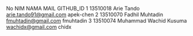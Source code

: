 No	NIM			NAMA					MAIL					GITHUB_ID
1	13510018	Arie Tando				arie.tando91@gmail.com	apek-chen
2	13510070	Fadhil Muhtadin			fmuhtadin@gmail.com		fmuhtadin
3	13510074	Muhammad Wachid Kusuma	wachidx@gmail.com		chidx